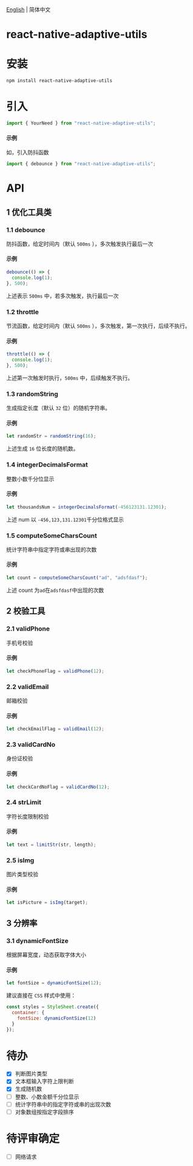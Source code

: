 [English](./README.md) | 简体中文

# react-native-adaptive-utils

# 安装

```shell
npm install react-native-adaptive-utils
```

# 引入

```javascript
import { YourNeed } from "react-native-adaptive-utils";
```

#### 示例

如，引入防抖函数

```javascript
import { debounce } from "react-native-adaptive-utils";
```

# API

## 1 优化工具类

### 1.1 debounce

防抖函数，给定时间内（默认 `500ms` ），多次触发执行最后一次

#### 示例

```javascript
debounce(() => {
  console.log(1);
}, 500);
```

上述表示 `500ms` 中，若多次触发，执行最后一次

### 1.2 throttle

节流函数，给定时间内（默认 `500ms` ），多次触发，第一次执行，后续不执行。

#### 示例

```javascript
throttle(() => {
  console.log(1);
}, 500);
```

上述第一次触发时执行，`500ms` 中，后续触发不执行。

### 1.3 randomString

生成指定长度（默认 `32` 位）的随机字符串。

#### 示例

```javascript
let randomStr = randomString(16);
```

上述生成 `16` 位长度的随机数。

### 1.4 integerDecimalsFormat

整数小数千分位显示

#### 示例

```javascript
let thousandsNum = integerDecimalsFormat(-456123131.12301);
```

上述 num 以 `-456,123,131.12301`千分位格式显示

### 1.5 computeSomeCharsCount

统计字符串中指定字符或串出现的次数

#### 示例

```javascript
let count = computeSomeCharsCount("ad", "adsfdasf");
```

上述 count 为`ad`在`adsfdasf`中出现的次数

## 2 校验工具

### 2.1 validPhone

手机号校验

#### 示例

```javascript
let checkPhoneFlag = validPhone(12);
```

### 2.2 validEmail

邮箱校验

#### 示例

```javascript
let checkEmailFlag = validEmail(12);
```

### 2.3 validCardNo

身份证校验

#### 示例

```javascript
let checkCardNoFlag = validCardNo(12);
```

### 2.4 strLimit

字符长度限制校验

#### 示例

```javascript
let text = limitStr(str, length);
```

### 2.5 isImg

图片类型校验

#### 示例

```javascript
let isPicture = isImg(target);
```

## 3 分辨率

### 3.1 dynamicFontSize

根据屏幕宽度，动态获取字体大小

#### 示例

```javascript
let fontSize = dynamicFontSize(12);
```

建议直接在 `CSS` 样式中使用：

```javascript
const styles = StyleSheet.create({
  container: {
    fontSize: dynamicFontSize(12)
  }
});
```

# 待办

- [x] 判断图片类型
- [x] 文本框输入字符上限判断
- [x] 生成随机数
- [ ] 整数、小数金额千分位显示
- [ ] 统计字符串中的指定字符或串的出现次数
- [ ] 对象数组按指定字段排序

# 待评审确定

- [ ] 网络请求

